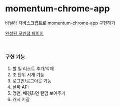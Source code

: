 # momentum-chrome-app

바닐라 자바스크립트로 momentum-chrome-app 구현하기

[완성된 모멘텀 페이지](https://eunsuneun.github.io/js-momentum/)

<br>

### 구현 기능

1. 할 일 리스트 추가/삭제
2. 초 단위 시계 기능
3. 로그인/로그아웃 기능
4. 날짜 API
5. 명언, 배경화면 랜덤 보여주기
6. 캐시 저장
